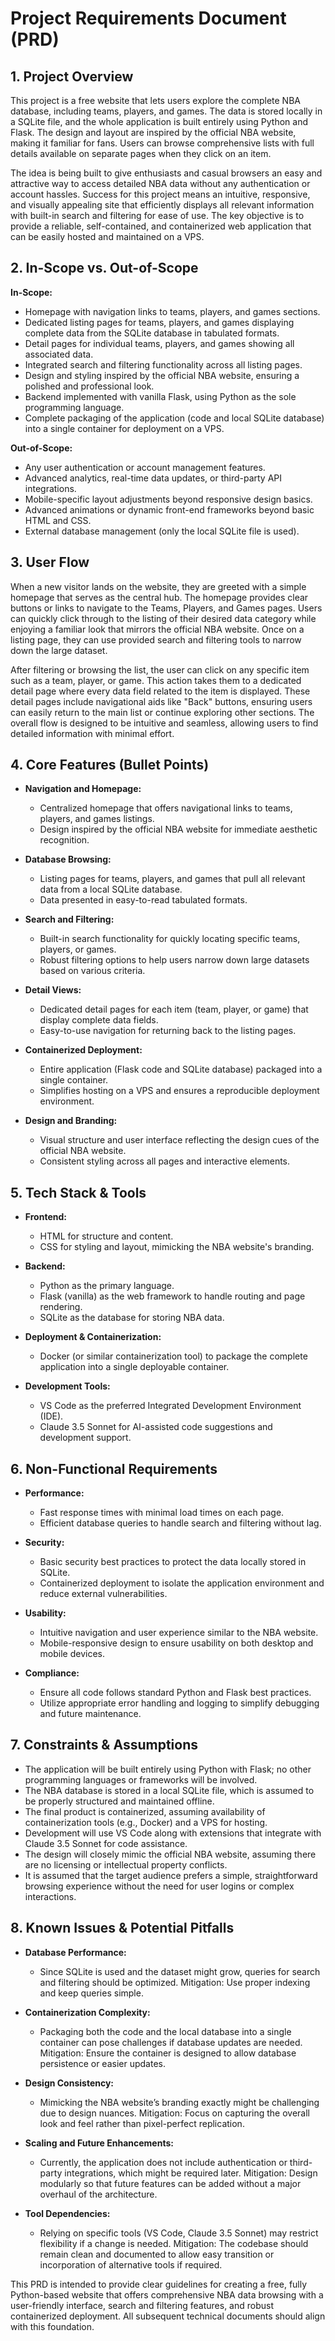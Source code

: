 # Project Requirements Document (PRD)

## 1. Project Overview

This project is a free website that lets users explore the complete NBA database, including teams, players, and games. The data is stored locally in a SQLite file, and the whole application is built entirely using Python and Flask. The design and layout are inspired by the official NBA website, making it familiar for fans. Users can browse comprehensive lists with full details available on separate pages when they click on an item.

The idea is being built to give enthusiasts and casual browsers an easy and attractive way to access detailed NBA data without any authentication or account hassles. Success for this project means an intuitive, responsive, and visually appealing site that efficiently displays all relevant information with built-in search and filtering for ease of use. The key objective is to provide a reliable, self-contained, and containerized web application that can be easily hosted and maintained on a VPS.

## 2. In-Scope vs. Out-of-Scope

**In-Scope:**

*   Homepage with navigation links to teams, players, and games sections.
*   Dedicated listing pages for teams, players, and games displaying complete data from the SQLite database in tabulated formats.
*   Detail pages for individual teams, players, and games showing all associated data.
*   Integrated search and filtering functionality across all listing pages.
*   Design and styling inspired by the official NBA website, ensuring a polished and professional look.
*   Backend implemented with vanilla Flask, using Python as the sole programming language.
*   Complete packaging of the application (code and local SQLite database) into a single container for deployment on a VPS.

**Out-of-Scope:**

*   Any user authentication or account management features.
*   Advanced analytics, real-time data updates, or third-party API integrations.
*   Mobile-specific layout adjustments beyond responsive design basics.
*   Advanced animations or dynamic front-end frameworks beyond basic HTML and CSS.
*   External database management (only the local SQLite file is used).

## 3. User Flow

When a new visitor lands on the website, they are greeted with a simple homepage that serves as the central hub. The homepage provides clear buttons or links to navigate to the Teams, Players, and Games pages. Users can quickly click through to the listing of their desired data category while enjoying a familiar look that mirrors the official NBA website. Once on a listing page, they can use provided search and filtering tools to narrow down the large dataset.

After filtering or browsing the list, the user can click on any specific item such as a team, player, or game. This action takes them to a dedicated detail page where every data field related to the item is displayed. These detail pages include navigational aids like "Back" buttons, ensuring users can easily return to the main list or continue exploring other sections. The overall flow is designed to be intuitive and seamless, allowing users to find detailed information with minimal effort.

## 4. Core Features (Bullet Points)

*   **Navigation and Homepage:**

    *   Centralized homepage that offers navigational links to teams, players, and games listings.
    *   Design inspired by the official NBA website for immediate aesthetic recognition.

*   **Database Browsing:**

    *   Listing pages for teams, players, and games that pull all relevant data from a local SQLite database.
    *   Data presented in easy-to-read tabulated formats.

*   **Search and Filtering:**

    *   Built-in search functionality for quickly locating specific teams, players, or games.
    *   Robust filtering options to help users narrow down large datasets based on various criteria.

*   **Detail Views:**

    *   Dedicated detail pages for each item (team, player, or game) that display complete data fields.
    *   Easy-to-use navigation for returning back to the listing pages.

*   **Containerized Deployment:**

    *   Entire application (Flask code and SQLite database) packaged into a single container.
    *   Simplifies hosting on a VPS and ensures a reproducible deployment environment.

*   **Design and Branding:**

    *   Visual structure and user interface reflecting the design cues of the official NBA website.
    *   Consistent styling across all pages and interactive elements.

## 5. Tech Stack & Tools

*   **Frontend:**

    *   HTML for structure and content.
    *   CSS for styling and layout, mimicking the NBA website's branding.

*   **Backend:**

    *   Python as the primary language.
    *   Flask (vanilla) as the web framework to handle routing and page rendering.
    *   SQLite as the database for storing NBA data.

*   **Deployment & Containerization:**

    *   Docker (or similar containerization tool) to package the complete application into a single deployable container.

*   **Development Tools:**

    *   VS Code as the preferred Integrated Development Environment (IDE).
    *   Claude 3.5 Sonnet for AI-assisted code suggestions and development support.

## 6. Non-Functional Requirements

*   **Performance:**

    *   Fast response times with minimal load times on each page.
    *   Efficient database queries to handle search and filtering without lag.

*   **Security:**

    *   Basic security best practices to protect the data locally stored in SQLite.
    *   Containerized deployment to isolate the application environment and reduce external vulnerabilities.

*   **Usability:**

    *   Intuitive navigation and user experience similar to the NBA website.
    *   Mobile-responsive design to ensure usability on both desktop and mobile devices.

*   **Compliance:**

    *   Ensure all code follows standard Python and Flask best practices.
    *   Utilize appropriate error handling and logging to simplify debugging and future maintenance.

## 7. Constraints & Assumptions

*   The application will be built entirely using Python with Flask; no other programming languages or frameworks will be involved.
*   The NBA database is stored in a local SQLite file, which is assumed to be properly structured and maintained offline.
*   The final product is containerized, assuming availability of containerization tools (e.g., Docker) and a VPS for hosting.
*   Development will use VS Code along with extensions that integrate with Claude 3.5 Sonnet for code assistance.
*   The design will closely mimic the official NBA website, assuming there are no licensing or intellectual property conflicts.
*   It is assumed that the target audience prefers a simple, straightforward browsing experience without the need for user logins or complex interactions.

## 8. Known Issues & Potential Pitfalls

*   **Database Performance:**

    *   Since SQLite is used and the dataset might grow, queries for search and filtering should be optimized. Mitigation: Use proper indexing and keep queries simple.

*   **Containerization Complexity:**

    *   Packaging both the code and the local database into a single container can pose challenges if database updates are needed. Mitigation: Ensure the container is designed to allow database persistence or easier updates.

*   **Design Consistency:**

    *   Mimicking the NBA website’s branding exactly might be challenging due to design nuances. Mitigation: Focus on capturing the overall look and feel rather than pixel-perfect replication.

*   **Scaling and Future Enhancements:**

    *   Currently, the application does not include authentication or third-party integrations, which might be required later. Mitigation: Design modularly so that future features can be added without a major overhaul of the architecture.

*   **Tool Dependencies:**

    *   Relying on specific tools (VS Code, Claude 3.5 Sonnet) may restrict flexibility if a change is needed. Mitigation: The codebase should remain clean and documented to allow easy transition or incorporation of alternative tools if required.

This PRD is intended to provide clear guidelines for creating a free, fully Python-based website that offers comprehensive NBA data browsing with a user-friendly interface, search and filtering features, and robust containerized deployment. All subsequent technical documents should align with this foundation.
